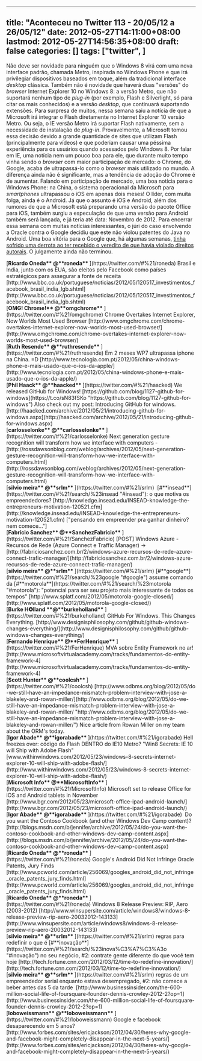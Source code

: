 
---
title: "Aconteceu no Twitter 113 - 20/05/12 a 26/05/12"
date: 2012-05-27T14:11:00+08:00
lastmod: 2012-05-27T14:56:35+08:00
draft: false
categories: []
tags: ["twitter", ]
---


Não deve ser novidade para ninguém que o Windows 8 virá com uma nova interface padrão, chamada Metro, inspirada no Windows Phone e que irá privilegiar dispositivos baseados em toque, além da tradicional interface *desktop* clássica. Também não é novidade que haverá duas "versões" do *browser* Internet Explorer 10 no Windows 8: a versão Metro, que não suportará nenhum tipo de *plug-in* (por exemplo, Flash e Silverlight, só para citar os mais conhecidos) e a versão *desktop*, que continuará suportando extensões. Para surpresa de muitos, nessa semana saiu a notícia de que a Microsoft irá integrar o Flash diretamente no Internet Explorer 10 versão Metro. Ou seja, o IE versão Metro irá suportar Flash nativamente, sem a necessidade de instalação de *plug-in*. Provavelmente, a Microsoft tomou essa decisão devido a grande quantidade de sites que utilizam Flash (principalmente para vídeos) e que poderiam causar uma péssima experiência para os usuários quando acessados pelo Windows 8. Por falar em IE, uma notícia nem um pouco boa para ele, que durante muito tempo vinha sendo o *browser* com maior participação de mercado: o Chrome, do Google, acaba de ultrapassá-lo como o *browser* mais utilizado no mundo. A diferença ainda não é significante, mas a tendência de adoção do Chrome é de aumentar. Falando em participação de mercado, uma boa notícia para o Windows Phone: na China, o sistema operacional da Microsoft para *smartphones* ultrapassou o iOS em apenas dois meses! O líder, com muita folga, ainda é o Android. Já que o assunto é iOS e Android, além dos rumores de que a Microsoft está preparando uma versão do pacote Office para iOS, também surgiu a especulação de que uma versão para Android também será lançada, e já teria até data: Novembro de 2012. Para encerrar essa semana com muitas notícias interessantes, o júri do caso envolvendo a Oracle contra o Google decidiu que este não violou patentes do Java no Android. Uma boa vitória para o Google que, há algumas semanas, [tinha sofrido uma derrota ao ter recebido o veredito de que havia violado direitos autorais](/blog/post/2012/05/13/Aconteceu-no-Twitter-111-060512-a-120512.aspx). O julgamente ainda não terminou.


<div class="stream-item-header">[<strong class="fullname js-action-profile-name show-popup-with-id">Ricardo Oneda** <span>‏</span><span class="username js-action-profile-name">@**roneda**</span> </strong>](https://twitter.com/#%21/roneda) Brasil e Índia, junto com os EUA, são eleitos pelo Facebook como países estratégicos para assegurar a fonte de receita   
[http://www.bbc.co.uk/portuguese/noticias/2012/05/120517_investimentos_facebook_brasil_india_lgb.shtml](http://www.bbc.co.uk/portuguese/noticias/2012/05/120517_investimentos_facebook_brasil_india_lgb.shtml)  


<div class="stream-item-header">[<strong class="fullname js-action-profile-name show-popup-with-id">OMG! Chrome!** <span>‏</span><span class="username js-action-profile-name">@**omgchrome**</span> </strong>](https://twitter.com/#%21/omgchrome) Chrome Overtakes Internet Explorer, Now Worlds Most Used Browser [http://www.omgchrome.com/chrome-overtakes-internet-explorer-now-worlds-most-used-browser/](http://www.omgchrome.com/chrome-overtakes-internet-explorer-now-worlds-most-used-browser/)  


<div class="stream-item-header">[<strong class="fullname js-action-profile-name show-popup-with-id">Ruth Resende** <span>‏</span><span class="username js-action-profile-name">@**ruthresende**</span> </strong>](https://twitter.com/#%21/ruthresende) Em 2 meses WP7 ultrapassa iphone na China. =D [http://www.tecnologia.com.pt/2012/05/china-windows-phone-e-mais-usado-que-o-ios-da-apple/](http://www.tecnologia.com.pt/2012/05/china-windows-phone-e-mais-usado-que-o-ios-da-apple/)  


<div class="stream-item-header">[<strong class="fullname js-action-profile-name show-popup-with-id">Phil Haack** <span>‏</span><span class="username js-action-profile-name">@**haacked**</span> </strong>](https://twitter.com/#%21/haacked) We released GitHub for Windows! [https://github.com/blog/1127-github-for-windows](https://t.co/sN83fSKo "https://github.com/blog/1127-github-for-windows") Also check out my post: Introducing GitHub for windows.   
[http://haacked.com/archive/2012/05/21/introducing-github-for-windows.aspx](http://haacked.com/archive/2012/05/21/introducing-github-for-windows.aspx)  


<div class="stream-item-header">[<strong class="fullname js-action-profile-name show-popup-with-id">carlosselonke** <span>‏</span><span class="username js-action-profile-name">@**carlosselonke**</span> </strong>](https://twitter.com/#%21/carlosselonke) Next generation gesture recognition will transform how we interface with computers -   
[http://rossdawsonblog.com/weblog/archives/2012/05/next-generation-gesture-recognition-will-transform-how-we-interface-with-computers.html](http://rossdawsonblog.com/weblog/archives/2012/05/next-generation-gesture-recognition-will-transform-how-we-interface-with-computers.html)  


<div class="stream-item-header">[<strong class="fullname js-action-profile-name show-popup-with-id">silvio meira** <span>‏</span><span class="username js-action-profile-name">@**srlm**</span> </strong>](https://twitter.com/#%21/srlm)  [#**insead**](https://twitter.com/#%21/search/%23insead "#insead"): o que motiva os empreendedores? [http://knowledge.insead.edu/INSEAD-knowledge-the-entrepreneurs-motivation-120521.cfm](http://knowledge.insead.edu/INSEAD-knowledge-the-entrepreneurs-motivation-120521.cfm) ["pensando em empreender pra ganhar dinheiro? nem comece..."]  


<div class="stream-item-header">[<strong class="fullname js-action-profile-name show-popup-with-id">Fabrício Sanchez** <span>‏</span><span class="username js-action-profile-name">@**SanchezFabricio**</span> </strong>](https://twitter.com/#%21/SanchezFabricio) [POST] Windows Azure - Recursos de Rede (Azure Connect e Traffic Manager) ->   
[http://fabriciosanchez.com.br/2/windows-azure-recursos-de-rede-azure-connect-trafic-manager/](http://fabriciosanchez.com.br/2/windows-azure-recursos-de-rede-azure-connect-trafic-manager/)  


<div class="stream-item-header">[<strong class="fullname js-action-profile-name show-popup-with-id">silvio meira** <span>‏</span><span class="username js-action-profile-name">@**srlm**</span> </strong>](https://twitter.com/#%21/srlm) [#**google**](https://twitter.com/#%21/search/%23google "#google") assume comando da [#**motorola**](https://twitter.com/#%21/search/%23motorola "#motorola"): "potencial para ser seu projeto mais interessante de todos os tempos" [http://www.splatf.com/2012/05/motorola-google-closed/](http://www.splatf.com/2012/05/motorola-google-closed/)  


<div class="stream-item-header">[<strong class="fullname js-action-profile-name show-popup-with-id">Burke H✪lland **<span>‏</span><span class="username js-action-profile-name">@**burkeholland**</span> </strong>](https://twitter.com/#%21/burkeholland) GitHub For Windows. This Changes Everything. [http://www.designisphilosophy.com/github/github-windows-changes-everything/](http://www.designisphilosophy.com/github/github-windows-changes-everything/)  


<div class="stream-item-header">[<strong class="fullname js-action-profile-name show-popup-with-id">Fernando Henrique** <span>‏</span><span class="username js-action-profile-name">@**FerHenrique**</span> </strong>](https://twitter.com/#%21/FerHenrique) MVA sobre Entity Framework no ar! [http://www.microsoftvirtualacademy.com/tracks/fundamentos-do-entity-framework-4](http://www.microsoftvirtualacademy.com/tracks/fundamentos-do-entity-framework-4)  


<div class="stream-item-header">[<strong class="fullname js-action-profile-name show-popup-with-id">Scott Hunter** <span>‏</span><span class="username js-action-profile-name">@**coolcsh**</span> </strong>](https://twitter.com/#%21/coolcsh) [http://www.odbms.org/blog/2012/05/do-we-still-have-an-impedance-mismatch-problem-interview-with-jose-a-blakeley-and-rowan-miller/](http://www.odbms.org/blog/2012/05/do-we-still-have-an-impedance-mismatch-problem-interview-with-jose-a-blakeley-and-rowan-miller/ "http://www.odbms.org/blog/2012/05/do-we-still-have-an-impedance-mismatch-problem-interview-with-jose-a-blakeley-and-rowan-miller/") Nice article from Rowan Miller on my team about the ORM's today.  


<div class="stream-item-header">[<strong class="fullname js-action-profile-name show-popup-with-id">Igor Abade** <span>‏</span><span class="username js-action-profile-name">@**igorabade**</span> </strong>](https://twitter.com/#%21/igorabade) Hell freezes over: código do Flash DENTRO do IE10 Metro? "Win8 Secrets: IE 10 will Ship with Adobe Flash" [www.withinwindows.com/2012/05/23/windows-8-secrets-internet-explorer-10-will-ship-with-adobe-flash/](http://www.withinwindows.com/2012/05/23/windows-8-secrets-internet-explorer-10-will-ship-with-adobe-flash/)  


<div class="stream-item-header">[<strong class="fullname js-action-profile-name show-popup-with-id">Microsoft Info** <span>‏</span><span class="username js-action-profile-name">@**MicrosoftInfo**</span> </strong>](https://twitter.com/#%21/MicrosoftInfo) Microsoft set to release Office for iOS and Android tablets in November [http://www.bgr.com/2012/05/23/microsoft-office-ipad-android-launch/](http://www.bgr.com/2012/05/23/microsoft-office-ipad-android-launch/)  


<div class="stream-item-header">[<strong class="fullname js-action-profile-name show-popup-with-id">Igor Abade** <span>‏</span><span class="username js-action-profile-name">@**igorabade**</span> </strong>](https://twitter.com/#%21/igorabade)  Do you want the Contoso Cookbook (and other Windows Dev Camp content)?  
[http://blogs.msdn.com/b/jennifer/archive/2012/05/24/do-you-want-the-contoso-cookbook-and-other-windows-dev-camp-content.aspx](http://blogs.msdn.com/b/jennifer/archive/2012/05/24/do-you-want-the-contoso-cookbook-and-other-windows-dev-camp-content.aspx)  


<div class="stream-item-header">[<strong class="fullname js-action-profile-name show-popup-with-id">Ricardo Oneda** <span>‏</span><span class="username js-action-profile-name">@**roneda**</span> </strong>](https://twitter.com/#%21/roneda) Google's Android Did Not Infringe Oracle Patents, Jury Finds [http://www.pcworld.com/article/256069/googles_android_did_not_infringe_oracle_patents_jury_finds.html](http://www.pcworld.com/article/256069/googles_android_did_not_infringe_oracle_patents_jury_finds.html)  


<div class="stream-item-header">[<strong class="fullname js-action-profile-name show-popup-with-id">Ricardo Oneda** <span>‏</span><span class="username js-action-profile-name">@**roneda**</span> </strong>](https://twitter.com/#%21/roneda) Windows 8 Release Preview: RIP, Aero (2003-2012) [http://www.winsupersite.com/article/windows8/windows-8-release-preview-rip-aero-20032012-143133](http://www.winsupersite.com/article/windows8/windows-8-release-preview-rip-aero-20032012-143133)  


<div class="stream-item-header">[<strong class="fullname js-action-profile-name show-popup-with-id">silvio meira** <span>‏</span><span class="username js-action-profile-name">@**srlm**</span> </strong>](https://twitter.com/#%21/srlm) regras para redefinir o que é [#**inovação**](https://twitter.com/#%21/search/%23inova%C3%A7%C3%A3o "#inovação") no seu negócio, #2: contrate gente diferente do que você tem hoje [http://tech.fortune.cnn.com/2012/03/12/time-to-redefine-innovation/](http://tech.fortune.cnn.com/2012/03/12/time-to-redefine-innovation/)  


<div class="stream-item-header">[<strong class="fullname js-action-profile-name show-popup-with-id">silvio meira** <span>‏</span><span class="username js-action-profile-name">@**srlm**</span> </strong>](https://twitter.com/#%21/srlm) regras de um empreendedor serial enquanto estava desempregado, #2: não comece a beber antes das 5 da tarde    
[http://www.businessinsider.com/the-600-million-social-life-of-foursquare-founder-dennis-crowley-2012-2?op=1](http://www.businessinsider.com/the-600-million-social-life-of-foursquare-founder-dennis-crowley-2012-2?op=1)  


<div class="stream-item-header">[<strong class="fullname js-action-profile-name show-popup-with-id">loboweissmann** <span>‏</span><span class="username js-action-profile-name">@**loboweissmann**</span> </strong>](https://twitter.com/#%21/loboweissmann) Google e facebook desaparecendo em 5 anos?   
[http://www.forbes.com/sites/ericjackson/2012/04/30/heres-why-google-and-facebook-might-completely-disappear-in-the-next-5-years/](http://www.forbes.com/sites/ericjackson/2012/04/30/heres-why-google-and-facebook-might-completely-disappear-in-the-next-5-years/)  

</div>
</div>
</div>
</div>
</div>
</div>
</div>
</div>
</div>
</div>
</div>
</div>
</div>
</div>
</div>
</div>
</div>
</div>
</div>


